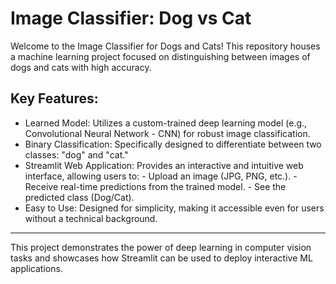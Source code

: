 # Image Classifier: Dog vs Cat
Welcome to the Image Classifier for Dogs and Cats! This repository houses a machine learning project focused on distinguishing between images of dogs and cats with high accuracy.

## Key Features:

- Learned Model: Utilizes a custom-trained deep learning model (e.g., Convolutional Neural Network - CNN) for robust image classification.
- Binary Classification: Specifically designed to differentiate between two classes: "dog" and "cat."
- Streamlit Web Application: Provides an interactive and intuitive web interface, allowing users to:
        - Upload an image (JPG, PNG, etc.).
        - Receive real-time predictions from the trained model.
        - See the predicted class (Dog/Cat).
- Easy to Use: Designed for simplicity, making it accessible even for users without a technical background.
---
This project demonstrates the power of deep learning in computer vision tasks and showcases how Streamlit can be used to deploy interactive ML applications.
